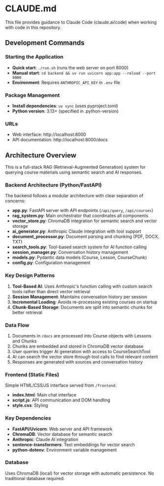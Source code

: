 # CLAUDE.md

This file provides guidance to Claude Code (claude.ai/code) when working with code in this repository.

## Development Commands

### Starting the Application
- **Quick start**: `./run.sh` (runs the web server on port 8000)
- **Manual start**: `cd backend && uv run uvicorn app:app --reload --port 8000`
- **Environment**: Requires `ANTHROPIC_API_KEY` in `.env` file

### Package Management
- **Install dependencies**: `uv sync` (uses pyproject.toml)
- **Python version**: 3.13+ (specified in .python-version)

### URLs
- Web interface: http://localhost:8000
- API documentation: http://localhost:8000/docs

## Architecture Overview

This is a full-stack RAG (Retrieval-Augmented Generation) system for querying course materials using semantic search and AI responses.

### Backend Architecture (Python/FastAPI)

The backend follows a modular architecture with clear separation of concerns:

- **app.py**: FastAPI server with API endpoints (`/api/query`, `/api/courses`)
- **rag_system.py**: Main orchestrator that coordinates all components
- **vector_store.py**: ChromaDB integration for semantic search and vector storage
- **ai_generator.py**: Anthropic Claude integration with tool support
- **document_processor.py**: Document parsing and chunking (PDF, DOCX, TXT)
- **search_tools.py**: Tool-based search system for AI function calling
- **session_manager.py**: Conversation history management
- **models.py**: Pydantic data models (Course, Lesson, CourseChunk)
- **config.py**: Configuration management

### Key Design Patterns

1. **Tool-Based AI**: Uses Anthropic's function calling with custom search tools rather than direct vector retrieval
2. **Session Management**: Maintains conversation history per session
3. **Incremental Loading**: Avoids re-processing existing courses on startup
4. **Chunk-Based Storage**: Documents are split into semantic chunks for better retrieval

### Data Flow

1. Documents in `/docs` are processed into Course objects with Lessons and Chunks
2. Chunks are embedded and stored in ChromaDB vector database
3. User queries trigger AI generation with access to CourseSearchTool
4. AI can search the vector store through tool calls to find relevant content
5. Responses are generated with sources and conversation history

### Frontend (Static Files)

Simple HTML/CSS/JS interface served from `/frontend`:
- **index.html**: Main chat interface
- **script.js**: API communication and DOM handling
- **style.css**: Styling

### Key Dependencies

- **FastAPI/Uvicorn**: Web server and API framework
- **ChromaDB**: Vector database for semantic search
- **Anthropic**: Claude AI integration
- **sentence-transformers**: Text embeddings for vector search
- **python-dotenv**: Environment variable management

### Database

Uses ChromaDB (local) for vector storage with automatic persistence. No traditional database required.
